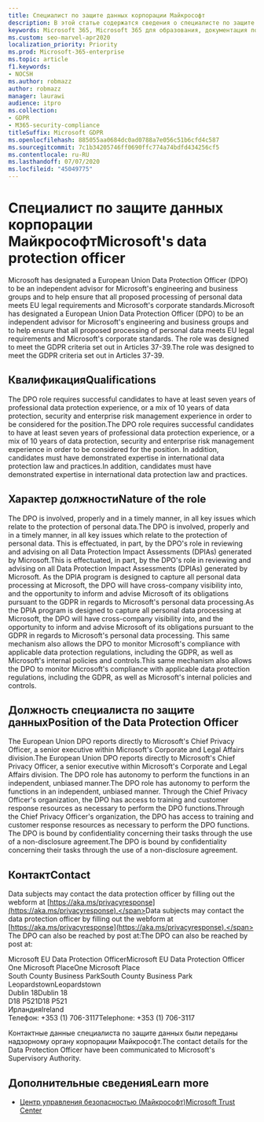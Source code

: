 ```yaml
---
title: Специалист по защите данных корпорации Майкрософт
description: В этой статье содержатся сведения о специалисте по защите данных корпорации Майкрософт в ЕС, действующем в рамках GDPR.
keywords: Microsoft 365, Microsoft 365 для образования, документация по Microsoft 365, GDPR
ms.custom: seo-marvel-apr2020
localization_priority: Priority
ms.prod: Microsoft-365-enterprise
ms.topic: article
f1.keywords:
- NOCSH
ms.author: robmazz
author: robmazz
manager: laurawi
audience: itpro
ms.collection:
- GDPR
- M365-security-compliance
titleSuffix: Microsoft GDPR
ms.openlocfilehash: 885055aa0684dc0ad0788a7e056c51b6cfd4c587
ms.sourcegitcommit: 7c1b34205746ff0690ffc774a74bdfd434256cf5
ms.contentlocale: ru-RU
ms.lasthandoff: 07/07/2020
ms.locfileid: "45049775"
---
```

# <a name="microsofts-data-protection-officer"></a><span data-ttu-id="f3e9b-104">Специалист по защите данных корпорации Майкрософт</span><span class="sxs-lookup"><span data-stu-id="f3e9b-104">Microsoft's data protection officer</span></span>

<span data-ttu-id="f3e9b-105">Microsoft has designated a European Union Data Protection Officer (DPO) to be an independent advisor for Microsoft's engineering and business groups and to help ensure that all proposed processing of personal data meets EU legal requirements and Microsoft's corporate standards.</span><span class="sxs-lookup"><span data-stu-id="f3e9b-105">Microsoft has designated a European Union Data Protection Officer (DPO) to be an independent advisor for Microsoft's engineering and business groups and to help ensure that all proposed processing of personal data meets EU legal requirements and Microsoft's corporate standards.</span></span> <span data-ttu-id="f3e9b-106">The role was designed to meet the GDPR criteria set out in Articles 37-39.</span><span class="sxs-lookup"><span data-stu-id="f3e9b-106">The role was designed to meet the GDPR criteria set out in Articles 37-39.</span></span>

## <a name="qualifications"></a><span data-ttu-id="f3e9b-107">Квалификация</span><span class="sxs-lookup"><span data-stu-id="f3e9b-107">Qualifications</span></span>

<span data-ttu-id="f3e9b-108">The DPO role requires successful candidates to have at least seven years of professional data protection experience, or a mix of 10 years of data protection, security and enterprise risk management experience in order to be considered for the position.</span><span class="sxs-lookup"><span data-stu-id="f3e9b-108">The DPO role requires successful candidates to have at least seven years of professional data protection experience, or a mix of 10 years of data protection, security and enterprise risk management experience in order to be considered for the position.</span></span> <span data-ttu-id="f3e9b-109">In addition, candidates must have demonstrated expertise in international data protection law and practices.</span><span class="sxs-lookup"><span data-stu-id="f3e9b-109">In addition, candidates must have demonstrated expertise in international data protection law and practices.</span></span> 

## <a name="nature-of-the-role"></a><span data-ttu-id="f3e9b-110">Характер должности</span><span class="sxs-lookup"><span data-stu-id="f3e9b-110">Nature of the role</span></span>

<span data-ttu-id="f3e9b-111">The DPO is involved, properly and in a timely manner, in all key issues which relate to the protection of personal data.</span><span class="sxs-lookup"><span data-stu-id="f3e9b-111">The DPO is involved, properly and in a timely manner, in all key issues which relate to the protection of personal data.</span></span> <span data-ttu-id="f3e9b-112">This is effectuated, in part, by the DPO's role in reviewing and advising on all Data Protection Impact Assessments (DPIAs) generated by Microsoft.</span><span class="sxs-lookup"><span data-stu-id="f3e9b-112">This is effectuated, in part, by the DPO's role in reviewing and advising on all Data Protection Impact Assessments (DPIAs) generated by Microsoft.</span></span> <span data-ttu-id="f3e9b-113">As the DPIA program is designed to capture all personal data processing at Microsoft, the DPO will have cross-company visibility into, and the opportunity to inform and advise Microsoft of its obligations pursuant to the GDPR in regards to Microsoft's personal data processing.</span><span class="sxs-lookup"><span data-stu-id="f3e9b-113">As the DPIA program is designed to capture all personal data processing at Microsoft, the DPO will have cross-company visibility into, and the opportunity to inform and advise Microsoft of its obligations pursuant to the GDPR in regards to Microsoft's personal data processing.</span></span> <span data-ttu-id="f3e9b-114">This same mechanism also allows the DPO to monitor Microsoft's compliance with applicable data protection regulations, including the GDPR, as well as Microsoft's internal policies and controls.</span><span class="sxs-lookup"><span data-stu-id="f3e9b-114">This same mechanism also allows the DPO to monitor Microsoft's compliance with applicable data protection regulations, including the GDPR, as well as Microsoft's internal policies and controls.</span></span> 

## <a name="position-of-the-data-protection-officer"></a><span data-ttu-id="f3e9b-115">Должность специалиста по защите данных</span><span class="sxs-lookup"><span data-stu-id="f3e9b-115">Position of the Data Protection Officer</span></span>

<span data-ttu-id="f3e9b-116">The European Union DPO reports directly to Microsoft's Chief Privacy Officer, a senior executive within Microsoft's Corporate and Legal Affairs division.</span><span class="sxs-lookup"><span data-stu-id="f3e9b-116">The European Union DPO reports directly to Microsoft's Chief Privacy Officer, a senior executive within Microsoft's Corporate and Legal Affairs division.</span></span>  <span data-ttu-id="f3e9b-117">The DPO role has autonomy to perform the functions in an independent, unbiased manner.</span><span class="sxs-lookup"><span data-stu-id="f3e9b-117">The DPO role has autonomy to perform the functions in an independent, unbiased manner.</span></span> <span data-ttu-id="f3e9b-118">Through the Chief Privacy Officer's organization, the DPO has access to training and customer response resources as necessary to perform the DPO functions.</span><span class="sxs-lookup"><span data-stu-id="f3e9b-118">Through the Chief Privacy Officer's organization, the DPO has access to training and customer response resources as necessary to perform the DPO functions.</span></span> <span data-ttu-id="f3e9b-119">The DPO is bound by confidentiality concerning their tasks through the use of a non-disclosure agreement.</span><span class="sxs-lookup"><span data-stu-id="f3e9b-119">The DPO is bound by confidentiality concerning their tasks through the use of a non-disclosure agreement.</span></span>  

## <a name="contact"></a><span data-ttu-id="f3e9b-120">Контакт</span><span class="sxs-lookup"><span data-stu-id="f3e9b-120">Contact</span></span>

<span data-ttu-id="f3e9b-121">Data subjects may contact the data protection officer by filling out the webform at [https://aka.ms/privacyresponse](https://aka.ms/privacyresponse).</span><span class="sxs-lookup"><span data-stu-id="f3e9b-121">Data subjects may contact the data protection officer by filling out the webform at [https://aka.ms/privacyresponse](https://aka.ms/privacyresponse).</span></span> <span data-ttu-id="f3e9b-122">The DPO can also be reached by post at:</span><span class="sxs-lookup"><span data-stu-id="f3e9b-122">The DPO can also be reached by post at:</span></span>

<span data-ttu-id="f3e9b-123">Microsoft EU Data Protection Officer</span><span class="sxs-lookup"><span data-stu-id="f3e9b-123">Microsoft EU Data Protection Officer</span></span><br>
<span data-ttu-id="f3e9b-124">One Microsoft Place</span><span class="sxs-lookup"><span data-stu-id="f3e9b-124">One Microsoft Place</span></span><br>
<span data-ttu-id="f3e9b-125">South County Business Park</span><span class="sxs-lookup"><span data-stu-id="f3e9b-125">South County Business Park</span></span><br>
<span data-ttu-id="f3e9b-126">Leopardstown</span><span class="sxs-lookup"><span data-stu-id="f3e9b-126">Leopardstown</span></span><br>
<span data-ttu-id="f3e9b-127">Dublin 18</span><span class="sxs-lookup"><span data-stu-id="f3e9b-127">Dublin 18</span></span><br>
<span data-ttu-id="f3e9b-128">D18 P521</span><span class="sxs-lookup"><span data-stu-id="f3e9b-128">D18 P521</span></span><br>
<span data-ttu-id="f3e9b-129">Ирландия</span><span class="sxs-lookup"><span data-stu-id="f3e9b-129">Ireland</span></span><br>
<span data-ttu-id="f3e9b-130">Телефон: +353 (1) 706-3117</span><span class="sxs-lookup"><span data-stu-id="f3e9b-130">Telephone: +353 (1) 706-3117</span></span><br>

<span data-ttu-id="f3e9b-131">Контактные данные специалиста по защите данных были переданы надзорному органу корпорации Майкрософт.</span><span class="sxs-lookup"><span data-stu-id="f3e9b-131">The contact details for the Data Protection Officer have been communicated to Microsoft's Supervisory Authority.</span></span>

## <a name="learn-more"></a><span data-ttu-id="f3e9b-132">Дополнительные сведения</span><span class="sxs-lookup"><span data-stu-id="f3e9b-132">Learn more</span></span>

- [<span data-ttu-id="f3e9b-133">Центр управления безопасностью (Майкрософт)</span><span class="sxs-lookup"><span data-stu-id="f3e9b-133">Microsoft Trust Center</span></span>](https://www.microsoft.com/trust-center/privacy/gdpr-overview)
